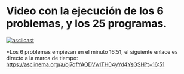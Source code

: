 # Video con la ejecución de los 6 problemas, y los 25 programas.
[![asciicast](https://asciinema.org/a/oj7qfYAODVwITH04yYd4YsGSH.svg)](https://asciinema.org/a/oj7qfYAODVwITH04yYd4YsGSH)

*Los 6 problemas empiezan en el minuto 16:51, el siguiente enlace es directo a la marca de tiempo:  
https://asciinema.org/a/oj7qfYAODVwITH04yYd4YsGSH?t=16:51
